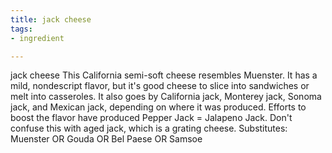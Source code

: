 ```yaml
---
title: jack cheese
tags:
- ingredient

---
```

jack cheese This California semi-soft cheese resembles Muenster. It has a mild, nondescript flavor, but it's good cheese to slice into sandwiches or melt into casseroles. It also goes by California jack, Monterey jack, Sonoma jack, and Mexican jack, depending on where it was produced. Efforts to boost the flavor have produced Pepper Jack = Jalapeno Jack. Don't confuse this with aged jack, which is a grating cheese. Substitutes: Muenster OR Gouda OR Bel Paese OR Samsoe
